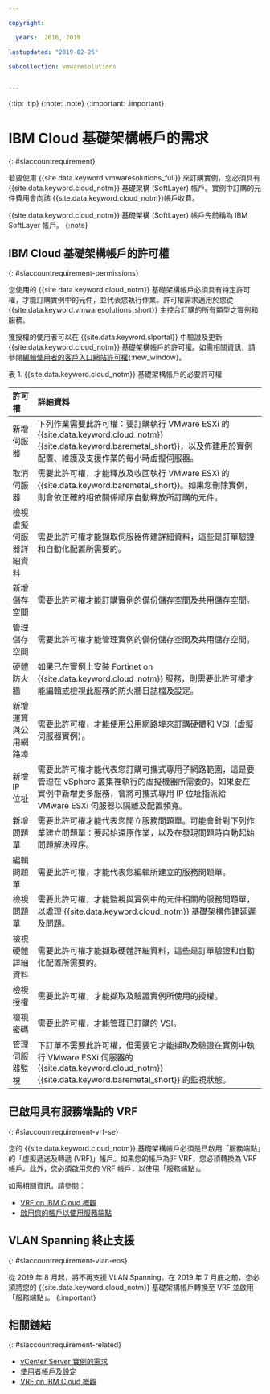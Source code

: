```yaml
---

copyright:

  years:  2016, 2019

lastupdated: "2019-02-26"

subcollection: vmwaresolutions


---
```


{:tip: .tip}
{:note: .note}
{:important: .important}

# IBM Cloud 基礎架構帳戶的需求
{: #slaccountrequirement}

若要使用 {{site.data.keyword.vmwaresolutions_full}} 來訂購實例，您必須具有 {{site.data.keyword.cloud_notm}} 基礎架構 (SoftLayer) 帳戶。實例中訂購的元件費用會向該 {{site.data.keyword.cloud_notm}}帳戶收費。

{{site.data.keyword.cloud_notm}} 基礎架構 (SoftLayer) 帳戶先前稱為 IBM SoftLayer 帳戶。
{:note}

## IBM Cloud 基礎架構帳戶的許可權
{: #slaccountrequirement-permissions}

您使用的 {{site.data.keyword.cloud_notm}} 基礎架構帳戶必須具有特定許可權，才能訂購實例中的元件，並代表您執行作業。許可權需求適用於您從 {{site.data.keyword.vmwaresolutions_short}} 主控台訂購的所有類型之實例和服務。

獲授權的使用者可以在 {{site.data.keyword.slportal}} 中驗證及更新 {{site.data.keyword.cloud_notm}} 基礎架構帳戶的許可權。如需相關資訊，請參閱[編輯使用者的客戶入口網站許可權](/docs/customer-portal?topic=customer-portal-customerportal_accuserprof#cp_editusercpperm){:new_window}。

表 1. {{site.data.keyword.cloud_notm}} 基礎架構帳戶的必要許可權

|許可權|詳細資料     |
|:------------------ |:--------------------------------------- |
|新增伺服器|下列作業需要此許可權：要訂購執行 VMware ESXi 的 {{site.data.keyword.cloud_notm}} {{site.data.keyword.baremetal_short}}，以及佈建用於實例配置、維護及支援作業的每小時虛擬伺服器。|
|取消伺服器|需要此許可權，才能釋放及收回執行 VMware ESXi 的 {{site.data.keyword.baremetal_short}}。如果您刪除實例，則會依正確的相依關係順序自動釋放所訂購的元件。|
|檢視虛擬伺服器詳細資料|需要此許可權才能擷取伺服器佈建詳細資料，這些是訂單驗證和自動化配置所需要的。|
|新增儲存空間|需要此許可權才能訂購實例的備份儲存空間及共用儲存空間。|
|管理儲存空間|需要此許可權才能管理實例的備份儲存空間及共用儲存空間。|
|硬體防火牆|如果已在實例上安裝 Fortinet on {{site.data.keyword.cloud_notm}} 服務，則需要此許可權才能編輯或檢視此服務的防火牆日誌檔及設定。|
|新增運算與公用網路埠|需要此許可權，才能使用公用網路埠來訂購硬體和 VSI（虛擬伺服器實例）。|
|新增 IP 位址|需要此許可權才能代表您訂購可攜式專用子網路範圍，這是要管理在 vSphere 叢集裡執行的虛擬機器所需要的。如果要在實例中新增更多服務，會將可攜式專用 IP 位址指派給 VMware ESXi 伺服器以隔離及配置頻寬。|
|新增問題單|需要此許可權才能代表您開立服務問題單。可能會針對下列作業建立問題單：要起始還原作業，以及在發現問題時自動起始問題解決程序。|
|編輯問題單|需要此許可權，才能代表您編輯所建立的服務問題單。|
|檢視問題單|需要此許可權，才能監視與實例中的元件相關的服務問題單，以處理 {{site.data.keyword.cloud_notm}} 基礎架構佈建延遲及問題。|
|檢視硬體詳細資料|需要此許可權才能擷取硬體詳細資料，這些是訂單驗證和自動化配置所需要的。|
|檢視授權|需要此許可權，才能擷取及驗證實例所使用的授權。|
|檢視密碼|需要此許可權，才能管理已訂購的 VSI。|
|管理伺服器監視|下訂單不需要此許可權，但需要它才能擷取及驗證在實例中執行 VMware ESXi 伺服器的 {{site.data.keyword.cloud_notm}} {{site.data.keyword.baremetal_short}} 的監視狀態。|

## 已啟用具有服務端點的 VRF
{: #slaccountrequirement-vrf-se}

您的 {{site.data.keyword.cloud_notm}} 基礎架構帳戶必須是已啟用「服務端點」的「虛擬遞送及轉遞 (VRF)」帳戶。如果您的帳戶為非 VRF，您必須轉換為 VRF 帳戶。此外，您必須啟用您的 VRF 帳戶，以使用「服務端點」。

如需相關資訊，請參閱：
* [VRF on IBM Cloud 概觀](/docs/infrastructure/direct-link?topic=direct-link-overview-of-virtual-routing-and-forwarding-vrf-on-ibm-cloud)
* [啟用您的帳戶以使用服務端點](/docs/services/service-endpoint?topic=services/service-endpoint-cs_cli_install_steps#cs_cli_install_steps)

## VLAN Spanning 終止支援
{: #slaccountrequirement-vlan-eos}

從 2019 年 8 月起，將不再支援 VLAN Spanning。在 2019 年 7 月底之前，您必須將您的 {{site.data.keyword.cloud_notm}} 基礎架構帳戶轉換至 VRF 並啟用「服務端點」。
{:important}

## 相關鏈結
{: #slaccountrequirement-related}

* [vCenter Server 實例的需求](/docs/services/vmwaresolutions/vcenter?topic=vmware-solutions-vc_planning)
* [使用者帳戶及設定](/docs/services/vmwaresolutions/vmonic?topic=vmware-solutions-useraccount)
* [VRF on IBM Cloud 概觀](/docs/infrastructure/direct-link?topic=direct-link-overview-of-virtual-routing-and-forwarding-vrf-on-ibm-cloud)
